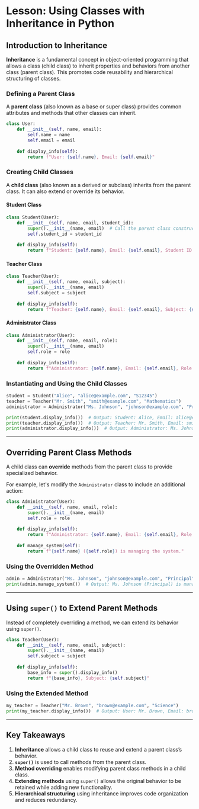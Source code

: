 # Lesson: Using Classes with Inheritance in Python

## Introduction to Inheritance
**Inheritance** is a fundamental concept in object-oriented programming that allows a class (child class) to inherit properties and behaviors from another class (parent class). This promotes code reusability and hierarchical structuring of classes.

### Defining a Parent Class
A **parent class** (also known as a base or super class) provides common attributes and methods that other classes can inherit.

```python
class User:
    def __init__(self, name, email):
        self.name = name
        self.email = email
    
    def display_info(self):
        return f"User: {self.name}, Email: {self.email}"
```

### Creating Child Classes
A **child class** (also known as a derived or subclass) inherits from the parent class. It can also extend or override its behavior.

#### Student Class
```python
class Student(User):
    def __init__(self, name, email, student_id):
        super().__init__(name, email)  # Call the parent class constructor
        self.student_id = student_id
    
    def display_info(self):
        return f"Student: {self.name}, Email: {self.email}, Student ID: {self.student_id}"
```

#### Teacher Class
```python
class Teacher(User):
    def __init__(self, name, email, subject):
        super().__init__(name, email)
        self.subject = subject
    
    def display_info(self):
        return f"Teacher: {self.name}, Email: {self.email}, Subject: {self.subject}"
```

#### Administrator Class
```python
class Administrator(User):
    def __init__(self, name, email, role):
        super().__init__(name, email)
        self.role = role
    
    def display_info(self):
        return f"Administrator: {self.name}, Email: {self.email}, Role: {self.role}"
```

### Instantiating and Using the Child Classes
```python
student = Student("Alice", "alice@example.com", "S12345")
teacher = Teacher("Mr. Smith", "smith@example.com", "Mathematics")
administrator = Administrator("Ms. Johnson", "johnson@example.com", "Principal")

print(student.display_info())  # Output: Student: Alice, Email: alice@example.com, Student ID: S12345
print(teacher.display_info())  # Output: Teacher: Mr. Smith, Email: smith@example.com, Subject: Mathematics
print(administrator.display_info())  # Output: Administrator: Ms. Johnson, Email: johnson@example.com, Role: Principal
```

---

## Overriding Parent Class Methods
A child class can **override** methods from the parent class to provide specialized behavior.

For example, let's modify the `Administrator` class to include an additional action:

```python
class Administrator(User):
    def __init__(self, name, email, role):
        super().__init__(name, email)
        self.role = role
    
    def display_info(self):
        return f"Administrator: {self.name}, Email: {self.email}, Role: {self.role}"
    
    def manage_system(self):
        return f"{self.name} ({self.role}) is managing the system."
```

### Using the Overridden Method
```python
admin = Administrator("Ms. Johnson", "johnson@example.com", "Principal")
print(admin.manage_system())  # Output: Ms. Johnson (Principal) is managing the system.
```

---

## Using `super()` to Extend Parent Methods
Instead of completely overriding a method, we can extend its behavior using `super()`.

```python
class Teacher(User):
    def __init__(self, name, email, subject):
        super().__init__(name, email)
        self.subject = subject
    
    def display_info(self):
        base_info = super().display_info()
        return f"{base_info}, Subject: {self.subject}"
```

### Using the Extended Method
```python
my_teacher = Teacher("Mr. Brown", "brown@example.com", "Science")
print(my_teacher.display_info())  # Output: User: Mr. Brown, Email: brown@example.com, Subject: Science
```

---

## Key Takeaways
1. **Inheritance** allows a child class to reuse and extend a parent class’s behavior.
2. **`super()`** is used to call methods from the parent class.
3. **Method overriding** enables modifying parent class methods in a child class.
4. **Extending methods** using `super()` allows the original behavior to be retained while adding new functionality.
5. **Hierarchical structuring** using inheritance improves code organization and reduces redundancy.


